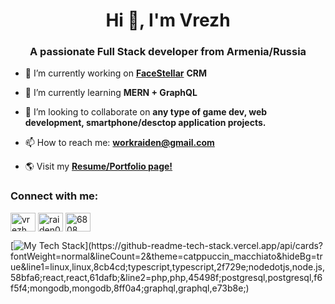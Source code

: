 <h1 align="center">Hi 👋, I'm Vrezh</h1>
<h3 align="center">A passionate Full Stack developer from Armenia/Russia</h3>

- 🔭 I’m currently working on [**FaceStellar**](https://facestellar.com/) **CRM**

- 🌱 I’m currently learning **MERN + GraphQL**

- 👯 I’m looking to collaborate on **any type of game dev, web development, smartphone/desctop application projects.**

- 📫 How to reach me: **workraiden@gmail.com**

- 🌎 Visit my [**Resume/Portfolio page!**](https://react-resume-raiden0456.vercel.app/) 

<h3 align="left">Connect with me:</h3>
<p align="left">
<a href="https://linkedin.com/in/raiden-babakekhian" target="blank"><img align="center" src="https://raw.githubusercontent.com/rahuldkjain/github-profile-readme-generator/master/src/images/icons/Social/linked-in-alt.svg" alt="vrezh babakekhian" height="30" width="40" /></a>
<a href="https://instagram.com/raiden0456" target="blank"><img align="center" src="https://raw.githubusercontent.com/rahuldkjain/github-profile-readme-generator/master/src/images/icons/Social/instagram.svg" alt="raiden0456" height="30" width="40" /></a>
<a href="https://discord.gg/6808" target="blank"><img align="center" src="https://raw.githubusercontent.com/rahuldkjain/github-profile-readme-generator/master/src/images/icons/Social/discord.svg" alt="6808" height="30" width="40" /></a>
</p>


[![My Tech Stack](https://github-readme-tech-stack.vercel.app/api/cards?fontWeight=normal&lineCount=2&theme=catppuccin_macchiato&hideBg=true&line1=linux,linux,8cb4cd;typescript,typescript,2f729e;nodedotjs,node.js,58bfa6;react,react,61dafb;&line2=php,php,45498f;postgresql,postgresql,f6f5f4;mongodb,mongodb,8ff0a4;graphql,graphql,e73b8e;)](https://github-readme-tech-stack.vercel.app/api/cards?fontWeight=normal&lineCount=2&theme=catppuccin_macchiato&hideBg=true&line1=linux,linux,8cb4cd;typescript,typescript,2f729e;nodedotjs,node.js,58bfa6;react,react,61dafb;&line2=php,php,45498f;postgresql,postgresql,f6f5f4;mongodb,mongodb,8ff0a4;graphql,graphql,e73b8e;)
